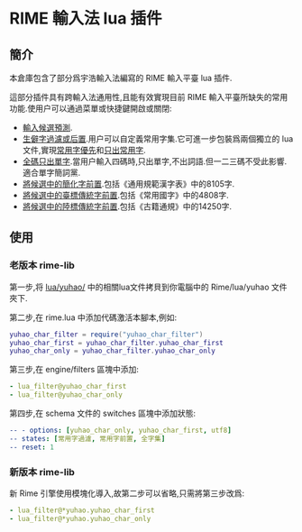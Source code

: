 # RIME 輸入法 lua 插件

## 簡介

本倉庫包含了部分爲宇浩輸入法編寫的 RIME 輸入平臺 lua 插件.

這部分插件具有跨輸入法通用性,且能有效實現目前 RIME 輸入平臺所缺失的常用功能.使用户可以通過菜單或快捷鍵開啟或關閉:

- [輸入候選預測](./lua/yuhao/yuhao_autocompletion_filter.lua).
- [生僻字過濾或后置](./lua/yuhao/yuhao_char_filter.lua).用户可以自定義常用字集.它可進一步包裝爲兩個獨立的 lua 文件,實現[常用字優先](./lua/yuhao/yuhao_char_first.lua)和[只出常用字](./lua/yuhao/yuhao_char_only.lua).
- [全碼只出單字](./lua/yuhao/yuhao_single_char_only_for_full_code.lua).當用户輸入四碼時,只出單字,不出詞語.但一二三碼不受此影響.適合單字簡詞黨.
- [將候選中的簡化字前置](./lua/yuhao/yuhao_sc_first.lua).包括《通用規範漢字表》中的8105字.
- [將候選中的臺標傳統字前置](./lua/yuhao/yuhao_tw_first.lua).包括《常用國字》中的4808字.
- [將候選中的陸標傳統字前置](./lua/yuhao/yuhao_sc_first.lua).包括《古籍通規》中的14250字.

## 使用

### 老版本 rime-lib

第一步,将 [lua/yuhao/](./lua/yuhao/) 中的相關lua文件拷貝到你電腦中的 Rime/lua/yuhao 文件夾下.

第二步,在 rime.lua 中添加代碼激活本腳本,例如:

```lua
yuhao_char_filter = require("yuhao_char_filter")
yuhao_char_first = yuhao_char_filter.yuhao_char_first
yuhao_char_only = yuhao_char_filter.yuhao_char_only
```

第三步,在 engine/filters 區塊中添加:

```yaml
- lua_filter@yuhao_char_first
- lua_filter@yuhao_char_only
```

第四步,在 schema 文件的 switches 區塊中添加狀態:

```yaml
-- - options: [yuhao_char_only, yuhao_char_first, utf8]
-- states: [常用字過濾, 常用字前置, 全字集]
-- reset: 1
```

### 新版本 rime-lib

新 Rime 引擎使用模塊化導入,故第二步可以省略,只需將第三步改爲:

```yaml
- lua_filter@*yuhao.yuhao_char_first
- lua_filter@*yuhao.yuhao_char_only
```